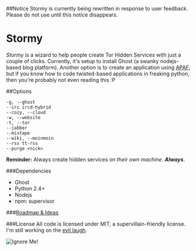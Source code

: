 
##Notice
Stormy is currently being rewritten in response to user feedback.  Please do not use until this notice disappears.

Stormy
=========

*Stormy* is a wizard to help people create Tor Hidden Services with just a couple of clicks. Currently, it's setup to install Ghost (a swanky nodejs-based blog platform). Another option is to create an application using [APAF](https://apaf.readthedocs.org/en/latest/), but if you know how to code twisted-based applications in freaking python, then you're probably not even reading this :P

##Options
````
-g, --ghost
--irc ircd-hybrid
--cozy, --cloud
-w, --website
-t, --tor
--jabber
--mixtape
--wiki, --moinmoin
--rss tt-rss
--purge <nick>
````

**Reminder:** Always create hidden services on *their own machine*. ***Always***.

###Dependencies
* Ghost
 * Python 2.4+
 * Nodejs
 * npm: supervisor

###[Roadmap & Ideas](https://github.com/glamrock/Stormy/blob/master/roadmap_notes.md)

###License
All code is licensed under MIT, a supervillain-friendly license. I'm still working on the [evil laugh](http://www.youtube.com/watch?v=IGqwqxRF598).

![Ignore Me!](http://i.imgur.com/1xV099o.jpg)
